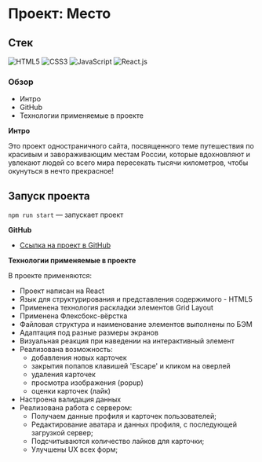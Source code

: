 # Проект: Место

## Стек

![HTML5](https://img.shields.io/badge/-HTML5-4A4A4A?style=for-the-badge&logo=HTML5&logoColor=FF7600)
![CSS3](https://img.shields.io/badge/-CSS3-4A4A4A?style=for-the-badge&logo=CSS3&logoColor=5871CD)
![JavaScript](https://img.shields.io/badge/-JavaScript-4A4A4A?style=for-the-badge&logo=JavaScript&logoColor=FFE300)
![React.js](https://img.shields.io/badge/-React.js-4A4A4A?style=for-the-badge&logo=React&logoColor=73C6E5)

### Обзор

- Интро
- GitHub
- Технологии применяемые в проекте

**Интро**

Это проект одностраничного сайта, посвященного теме путешествия по красивым и завораживающим местам России, которые вдохновляют и увлекают людей со всего мира пересекать тысячи километров, чтобы окунуться в нечто прекрасное!

## Запуск проекта

`npm run start` — запускает проект

**GitHub**

- [Ссылка на проект в GitHub](http://ajp.mesto.nomoredomains.icu/)

**Технологии применяемые в проекте**

В проекте применяются:

- Проект написан на React
- Язык для структурирования и представления содержимого - HTML5
- Применена технология раскладки элементов Grid Layout
- Применена Флексбокс-вёрстка
- Файловая структура и наименование элементов выполнены по БЭМ
- Адаптация под разные размеры экранов
- Визуальная реакция при наведении на интерактивный элемент
- Реализована возможность:
  - добавления новых карточек
  - закрытия попапов клавишей 'Escape' и кликом на оверлей
  - удаления карточек
  - просмотра изображения (popup)
  - оценки карточек (лайк)
- Настроена валидация данных
- Реализована работа с сервером:
  - Получаем данные профиля и карточек пользователей;
  - Редактирование аватара и данных профиля, с последующей загрузкой сервер;
  - Подсчитываются количество лайков для карточки;
  - Улучшены UX всех форм;
